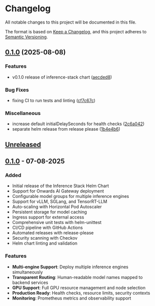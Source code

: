 # Changelog

All notable changes to this project will be documented in this file.

The format is based on [Keep a Changelog](https://keepachangelog.com/en/1.0.0/),
and this project adheres to [Semantic Versioning](https://semver.org/spec/v2.0.0.html).

## [0.1.0](https://github.com/doublewordai/inference-stack/compare/v0.1.0...v0.1.0) (2025-08-08)


### Features

* v0.1.0 release of inference-stack chart ([aecded8](https://github.com/doublewordai/inference-stack/commit/aecded852160b6626e6927bb6fca5ee2d2cd26ef))


### Bug Fixes

* fixing CI to run tests and linting ([cf7c67c](https://github.com/doublewordai/inference-stack/commit/cf7c67c7292aee3a65a88f19aaea8614554f0d3f))


### Miscellaneous

* increase default initialDelaySeconds for health checks ([2c6a042](https://github.com/doublewordai/inference-stack/commit/2c6a042d4186b73b4b3072584839eab5a3068444))
* separate helm release from release please ([1b4e4b6](https://github.com/doublewordai/inference-stack/commit/1b4e4b6172acfbe1575419ba0ee28a06b9f75edd))

## [Unreleased]

## [0.1.0] - 07-08-2025

### Added

- Initial release of the Inference Stack Helm Chart
- Support for Onwards AI Gateway deployment
- Configurable model groups for multiple inference engines
- Support for vLLM, SGLang, and TensorRT-LLM
- Auto-scaling with Horizontal Pod Autoscaler
- Persistent storage for model caching
- Ingress support for external access
- Comprehensive unit tests with helm-unittest
- CI/CD pipeline with GitHub Actions
- Automated releases with release-please
- Security scanning with Checkov
- Helm chart linting and validation

### Features

- **Multi-engine Support**: Deploy multiple inference engines simultaneously
- **Transparent Routing**: Human-readable model names mapped to backend services  
- **GPU Support**: Full GPU resource management and node selection
- **Production Ready**: Health checks, resource limits, security contexts
- **Monitoring**: Prometheus metrics and observability support

[Unreleased]: https://github.com/your-org/inference-stack/compare/v0.1.0...HEAD
[0.1.0]: https://github.com/your-org/inference-stack/releases/tag/v0.1.0
